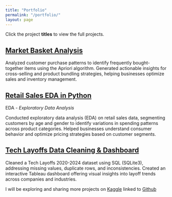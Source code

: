 ```yaml
---
title: "Portfolio"
permalink: "/portfolio/"
layout: page
---
```


Click the project **titles** to view the full projects.

## [Market Basket Analysis](https://github.com/Wilfrida-Were/Market-Basket-Analysis/blob/main/README.md)

Analyzed customer purchase patterns to identify frequently bought-together items using the Apriori algorithm. Generated actionable insights for cross-selling and product bundling strategies, helping businesses optimize sales and inventory management.

## [Retail Sales EDA in Python](https://github.com/Wilfrida-Were/Retail-Sales-EDA-in-Python/blob/main/README.md)

EDA - *Exploratory Data Analysis*

Conducted exploratory data analysis (EDA) on retail sales data, segmenting customers by age and gender to identify variations in spending patterns across product categories. Helped businesses understand consumer behavior and optimize pricing strategies based on customer segments.

## [Tech Layoffs Data Cleaning & Dashboard](https://github.com/Wilfrida-Were/Tech-Layoffs-Data-Cleaning-in-SQL)

Cleaned a Tech Layoffs 2020-2024 dataset using SQL (SQLite3), addressing missing values, duplicate rows, and inconsistencies. Created an interactive Tableau dashboard offering visual insights into layoff trends across companies and industries.

I will be exploring and sharing more projects on [Kaggle](https://www.kaggle.com/wilfridawere/code) linked to [Github](https://github.com/Wilfrida-Were)
